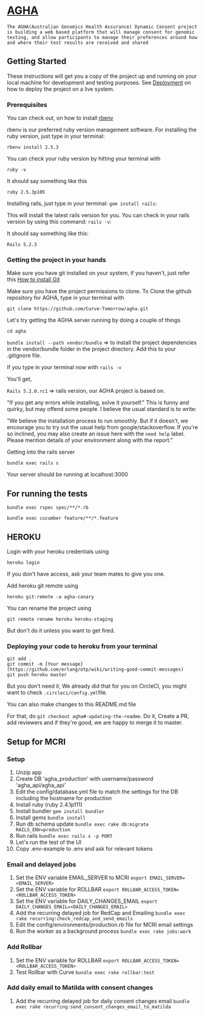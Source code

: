 # [AGHA](https://circleci.com/gh/Curve-Tomorrow/agha/tree/master)

`The AGHA(Australian Genomics Health Assurance) Dynamic Consent project is building a web based platform that will manage consent for genomic testing, and allow participants to manage their preferences around how and where their test results are received and shared`

## Getting Started

These instructions will get you a copy of the project up and running on your local machine for development and testing purposes. See [Deployment](#deployment) on how to deploy the project on a live system.

### Prerequisites
You can check out, on how to install [rbenv](https://github.com/rbenv/rbenv)

rbenv is our preferred ruby version management software.
For installing the ruby version, just type in your terminal:
 
`rbenv install 2.5.3`

You can check your ruby version by hitting your terminal with 

`ruby -v`
 
It should say something like this

`ruby 2.5.3p105`

Installing rails, just type in your terminal:
`gem install rails`:

This will install the latest rails version for you. 
You can check in your rails version by using this command:
 `rails -v`:

It should say something like this:

`Rails 5.2.3`


### Getting the project in your hands

Make sure you have git installed on your system, if you haven't, just refer this [How to install Git](https://git-scm.com/book/en/v2/Getting-Started-Installing-Git)

Make sure you have the project permissions to clone. To Clone the github repository for AGHA, type in your terminal with

`git clone https://github.com/Curve-Tomorrow/agha.git`

Let's try getting the AGHA server running by doing a couple of things

`cd agha`

`bundle install --path vendor/bundle` => to install the project dependencies in the vendor/bundle folder in the project directory. Add this to your .gitignore file.

If you type in your terminal now with
 `rails -v`
 
You'll get,

`Rails 5.2.0.rc1` => rails version, our AGHA project is based on.
 
"If you get any errors while installing, solve it yourself."
This is funny and quirky, but may offend some people. I believe the usual standard is to write:

"We believe the installation process to run smoothly. But if it doesn't, we encourage you to try out the usual help from google/stackoverflow. If you're so inclined, you may also create an issue here with the `need help` label. Please mention details of your environment along with the report."


Getting into the rails server

`bundle exec rails s`

Your server should be running at localhost:3000

## For running the tests 
`bundle exec rspec spec/**/*.rb`

`bundle exec cucumber feature/**/*.feature`

## HEROKU
Login with your heroku credentials using

`heroku login`

If you don't have access, ask your team mates to give you one.

Add heroku git remote using

`heroku git:remote -a agha-canary`

You can rename the project using 

`git remote rename heroku heroku-staging`

But don't do it unless you want to get fired.

### Deploying your code to heroku from your terminal
```shell
git add .
git commit -m [Your message](https://github.com/erlang/otp/wiki/writing-good-commit-messages)
git push heroku master
```

But you don't need it, We already did that for you on CircleCI, you might want to check `.circleci/config.yml`file.

You can also make changes to this README.md file

For that, do `git checkout agha#-updating-the-readme`. Do it, Create a PR, add reviewers and if they're good, we are happy to merge it to master.


## Setup for MCRI

### Setup
 1. Unzip app
 1. Create DB 'agha_production' with username/password 'agha_api/agha_api' 
 1. Edit the config/database.yml file to match the settings for the DB including the hostname for production
 1. Install ruby (ruby 2.4.1p111)
 1. Install bundler `gem install bundler`
 1. Install gems `bundle install`
 1. Run db schema update `bundle exec rake db:migrate RAILS_ENV=production`
 1. Run rails `bundle exec rails s -p PORT`
 1. Let's run the test of the UI
 1. Copy .env-example to .env and ask for relevant tokens
 
### Email and delayed jobs
 1. Set the ENV variable EMAIL_SERVER to MCRI `export EMAIL_SERVER=<EMAIL_SERVER>`
 1. Set the ENV variable for ROLLBAR `export ROLLBAR_ACCESS_TOKEN=<ROLLBAR_ACCESS_TOKEN>`
 1. Set the ENV variable for DAILY_CHANGES_EMAIL `export DAILY_CHANGES_EMAIL=<DAILY_CHANGES_EMAIL>`
 1. Add the recurring delayed job for RedCap and Emailing `bundle exec rake recurring:check_redcap_and_send_emails`
 1. Edit the config/environments/production.rb file for MCRI email settings
 1. Run the worker as a background process `bundle exec rake jobs:work`
 
### Add Rollbar
 1. Set the ENV variable for ROLLBAR `export ROLLBAR_ACCESS_TOKEN=<ROLLBAR_ACCESS_TOKEN>`
 1. Test Rollbar with Curve `bundle exec rake rollbar:test`

### Add daily email to Matilda with consent changes
 1. Add the recurring delayed job for daily consent changes email `bundle exec rake recurring:send_consent_changes_email_to_matilda`